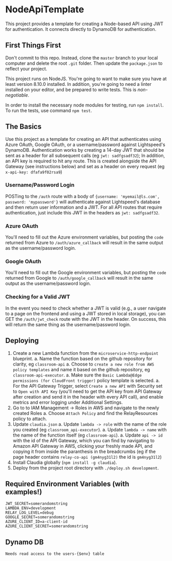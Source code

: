 # NodeApiTemplate
This project provides a template for creating a Node-based API using JWT for authentication. It connects directly to DynamoDB for authentication.

## First Things First

Don't commit to this repo. Instead, clone the `master` branch to your local computer and delete the root `.git` folder. Then update the `package.json` to reflect your project.

This project runs on NodeJS. You're going to want to make sure you have at least version 8.10.0 installed. In addition, you're going to need a linter installed on your editor, and be prepared to write tests. This is *non-negotiable*.

In order to install the necessary node modules for testing, run `npm install`. To run the tests, use command `npm test`.

## The Basics

Use this project as a template for creating an API that authenticates using Azure OAuth, Google OAuth, or a username/password against Lightspeed's DynamoDB. Authentication works by creating a 14-day JWT that should be sent as a header for all subsequent calls (eg `jwt: sadfgsadf32`); In addition, an API key is required to hit any route. This is created alongside the API Gateway (see instructions below) and set as a header on every request (eg `x-api-key: dfafa9f02rsa9`)

### Username/Password Login
POSTing to the `/auth` route with a body of `{username: 'myemail@ls.com', password: 'mypassword'}` will authenticate against Lightspeed's database and then return user information and a JWT. For all API routes that require authentication, just include this JWT in the headers as `jwt: sadfgsadf32`.

### Azure OAuth
You'll need to fill out the Azure environment variables, but posting the `code` returned from Azure to `/auth/azure_callback` will result in the same output as the username/password login.

### Google OAuth
You'll need to fill out the Google environment variables, but posting the `code` returned from Google to `/auth/google_callback` will result in the same output as the username/password login.

### Checking for a Valid JWT
In the event you need to check whether a JWT is valid (e.g., a user navigate to a page on the frontend and using a JWT stored in local storage), you can GET the `/auth/jwt_check` route with the JWT in the header. On success, this will return the same thing as the username/password login.


## Deploying

1. Create a new Lambda function from the `microservice-http-endpoint` blueprint.
  a. Name the function based on the github repository for clarity, eg `classroom-api`
  a. Choose to `create a new role from AWS policy templates` and name it based on the github repository, eg `classroom-api-executor`.
  a. Make sure the `Basic Lambda@Edge permissions (for CloudFront trigger)` policy template is selected.
  a. For the API Gateway Trigger, select `Create a new API` with Security set to `Open with API Key` (you'll need to get the API key from API Gateway after creation and send it in the header with every API call), and enable metrics and error logging under Additional Settings.
1. Go to to IAM Management -> Roles in AWS and navigate to the newly created Roles
  a. Choose `Attach Policy` and find the RelayResources policy to attach.
1. Update `claudia.json`
  a. Update `lambda -> role` with the name of the role you created (eg `classroom_api-executor`).
  a. Update `lambda -> name` with the name of the function itself (eg `classroom-api`).
  a. Update `api -> id` with the id of the API Gateway, which you can find by navigating to Amazon API Gateway in AWS, clicking your freshly made API, and copying it from inside the paranthesis in the breadcrumbs (eg if the page header contains `relay-co-api (gm4nyg31l2)` the id is `gm4nyg31l2`)
1. Install Claudia globally (`npm install -g claudia`).
1. Deploy from the project root directory with `./deploy.sh development`.

## Required Environment Variables (with examples!)

```
JWT_SECRET=somerandomstring
LAMBDA_ENV=development
RELAY_LOG_LEVEL=debug
GOOGLE_SECRET=somerandomstring
AZURE_CLIENT_ID=a-client-id
AZURE_CLIENT_SECRET=somerandomstring
```

## Dynamo DB

```
Needs read access to the users-{$env} table
```
